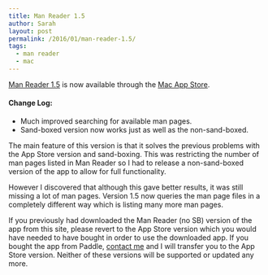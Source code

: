 ```yaml
---
title: Man Reader 1.5
author: Sarah
layout: post
permalink: /2016/01/man-reader-1.5/
tags:
  - man reader
  - mac
---
```

[Man Reader 1.5][1] is now available through the [Mac App Store][2].

#### Change Log:

  * Much improved searching for available man pages.
  * Sand-boxed version now works just as well as the non-sand-boxed.
  
The main feature of this version is that it solves the previous problems with the App Store version and sand-boxing. This was restricting the number of man pages listed in Man Reader so I had to release a non-sand-boxed version of the app to allow for full functionality.

However I discovered that although this gave better results, it was still missing a lot of man pages. Version 1.5 now queries the man page files in a completely different way which is listing many more man pages.

If you previously had downloaded the Man Reader (no SB) version of the app from this site, please revert to the App Store version which you would have needed to have bought in order to use the downloaded app. If you bought the app from Paddle, [contact me][3] and I will transfer you to the App Store version. Neither of these versions will be supported or updated any more.


 [1]: /manreader/
 [2]: http://itunes.apple.com/app/man-reader/id522583774?mt=12
 [3]: mailto:sarah@troz.net?subject=Man%20Reader%20transfer%20to%20App%20Store
 